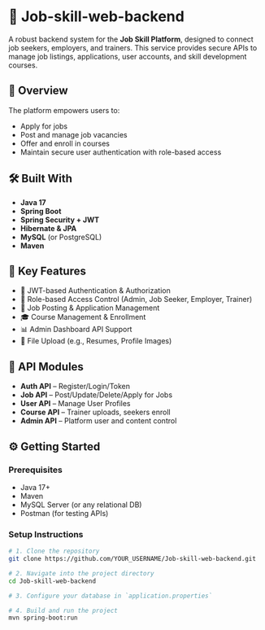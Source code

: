 # 💼 Job-skill-web-backend

A robust backend system for the **Job Skill Platform**, designed to connect job seekers, employers, and trainers. This service provides secure APIs to manage job listings, applications, user accounts, and skill development courses.

## 🚀 Overview

The platform empowers users to:
- Apply for jobs
- Post and manage job vacancies
- Offer and enroll in courses
- Maintain secure user authentication with role-based access

## 🛠️ Built With

- **Java 17**
- **Spring Boot**
- **Spring Security + JWT**
- **Hibernate & JPA**
- **MySQL** (or PostgreSQL)
- **Maven**

## 🧩 Key Features

- 🔐 JWT-based Authentication & Authorization
- 👥 Role-based Access Control (Admin, Job Seeker, Employer, Trainer)
- 📄 Job Posting & Application Management
- 🎓 Course Management & Enrollment
- 📊 Admin Dashboard API Support
- 📁 File Upload (e.g., Resumes, Profile Images)

## 🧪 API Modules

- **Auth API** – Register/Login/Token
- **Job API** – Post/Update/Delete/Apply for Jobs
- **User API** – Manage User Profiles
- **Course API** – Trainer uploads, seekers enroll
- **Admin API** – Platform user and content control

## ⚙️ Getting Started

### Prerequisites

- Java 17+
- Maven
- MySQL Server (or any relational DB)
- Postman (for testing APIs)

### Setup Instructions

```bash
# 1. Clone the repository
git clone https://github.com/YOUR_USERNAME/Job-skill-web-backend.git

# 2. Navigate into the project directory
cd Job-skill-web-backend

# 3. Configure your database in `application.properties`

# 4. Build and run the project
mvn spring-boot:run

